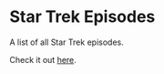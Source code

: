 # Star Trek Episodes
A list of all Star Trek episodes.

Check it out [here](https://asd1o1.github.io/star-trek-episodes).
